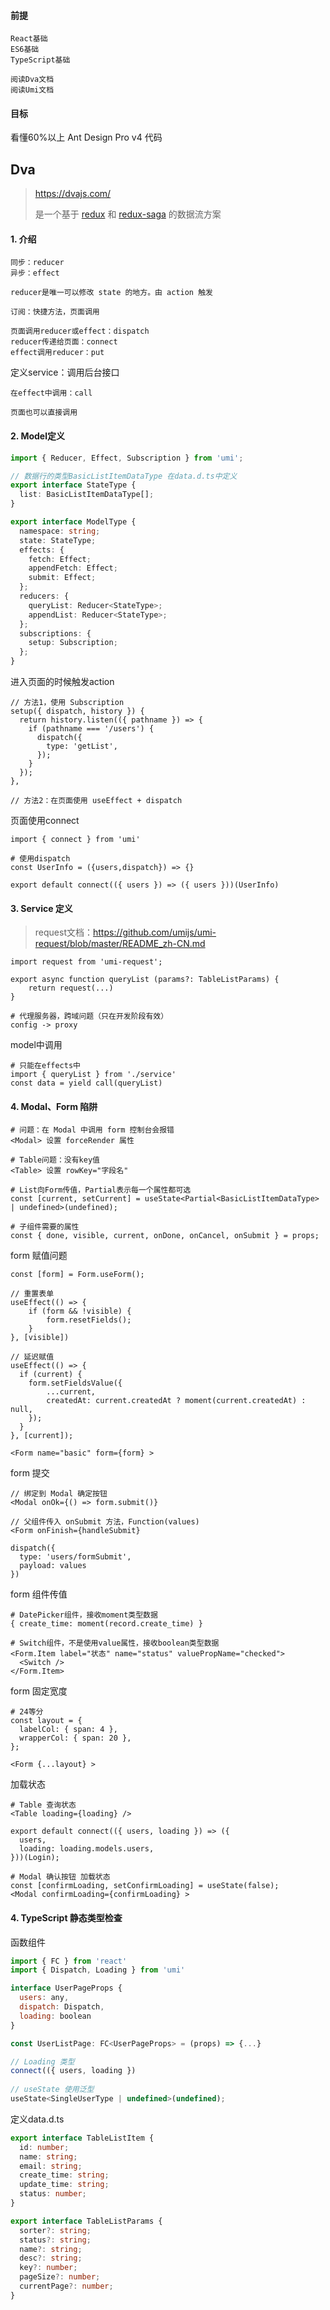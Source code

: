 #### 前提

```
React基础
ES6基础
TypeScript基础

阅读Dva文档
阅读Umi文档
```

#### 目标

看懂60%以上 Ant Design Pro v4 代码



## Dva

> https://dvajs.com/ 
>
> 是一个基于 [redux](https://github.com/reduxjs/redux) 和 [redux-saga](https://github.com/redux-saga/redux-saga) 的数据流方案

#### 1. 介绍

```
同步：reducer
异步：effect

reducer是唯一可以修改 state 的地方。由 action 触发

订阅：快捷方法，页面调用

页面调用reducer或effect：dispatch
reducer传递给页面：connect
effect调用reducer：put
```

定义service：调用后台接口

```
在effect中调用：call

页面也可以直接调用
```

#### 2. Model定义

```typescript
import { Reducer, Effect, Subscription } from 'umi';

// 数据行的类型BasicListItemDataType 在data.d.ts中定义
export interface StateType {
  list: BasicListItemDataType[];
}

export interface ModelType {
  namespace: string;
  state: StateType;
  effects: {
    fetch: Effect;
    appendFetch: Effect;
    submit: Effect;
  };
  reducers: {
    queryList: Reducer<StateType>;
    appendList: Reducer<StateType>;
  };
  subscriptions: {
    setup: Subscription;
  };
}
```

进入页面的时候触发action

```
// 方法1，使用 Subscription
setup({ dispatch, history }) {
  return history.listen(({ pathname }) => {
	if (pathname === '/users') {
	  dispatch({
		type: 'getList',
	  });
	}
  });
},

// 方法2：在页面使用 useEffect + dispatch
```

页面使用connect

```
import { connect } from 'umi'

# 使用dispatch
const UserInfo = ({users,dispatch}) => {}

export default connect(({ users }) => ({ users }))(UserInfo)
```

#### 3. Service 定义

> request文档：https://github.com/umijs/umi-request/blob/master/README_zh-CN.md

```
import request from 'umi-request';

export async function queryList (params?: TableListParams) { 
	return request(...)
}

# 代理服务器，跨域问题（只在开发阶段有效）
config -> proxy
```

model中调用

```
# 只能在effects中
import { queryList } from './service'
const data = yield call(queryList)
```

#### 4. Modal、Form 陷阱

```
# 问题：在 Modal 中调用 form 控制台会报错
<Modal> 设置 forceRender 属性

# Table问题：没有key值
<Table> 设置 rowKey="字段名"

# List向Form传值，Partial表示每一个属性都可选
const [current, setCurrent] = useState<Partial<BasicListItemDataType> | undefined>(undefined);

# 子组件需要的属性
const { done, visible, current, onDone, onCancel, onSubmit } = props;
```

form 赋值问题

```
const [form] = Form.useForm();

// 重置表单
useEffect(() => {
	if (form && !visible) {
		form.resetFields();
	}
}, [visible])

// 延迟赋值
useEffect(() => {
  if (current) {
    form.setFieldsValue({
    	...current,
    	createdAt: current.createdAt ? moment(current.createdAt) : null,
    });
  }
}, [current]);

<Form name="basic" form={form} >
```
form 提交

```
// 绑定到 Modal 确定按钮
<Modal onOk={() => form.submit()}

// 父组件传入 onSubmit 方法，Function(values)
<Form onFinish={handleSubmit}

dispatch({
  type: 'users/formSubmit',
  payload: values
})
```

form 组件传值

```
# DatePicker组件，接收moment类型数据
{ create_time: moment(record.create_time) }

# Switch组件，不是使用value属性，接收boolean类型数据
<Form.Item label="状态" name="status" valuePropName="checked">
  <Switch />
</Form.Item>
```

form 固定宽度

```
# 24等分
const layout = {
  labelCol: { span: 4 },
  wrapperCol: { span: 20 },
};

<Form {...layout} >
```

加载状态

```
# Table 查询状态
<Table loading={loading} />

export default connect(({ users, loading }) => ({
  users,
  loading: loading.models.users,
}))(Login);

# Modal 确认按钮 加载状态
const [confirmLoading, setConfirmLoading] = useState(false);
<Modal confirmLoading={confirmLoading} >
```


#### 4. TypeScript 静态类型检查

函数组件

```jsx
import { FC } from 'react'
import { Dispatch, Loading } from 'umi'

interface UserPageProps {
  users: any,
  dispatch: Dispatch,
  loading: boolean
}

const UserListPage: FC<UserPageProps> = (props) => {...}

// Loading 类型
connect(({ users, loading })
        
// useState 使用泛型
useState<SingleUserType | undefined>(undefined);
```

定义data.d.ts

```typescript
export interface TableListItem {
  id: number;
  name: string;
  email: string;
  create_time: string;
  update_time: string;
  status: number;
}

export interface TableListParams {
  sorter?: string;
  status?: string;
  name?: string;
  desc?: string;
  key?: number;
  pageSize?: number;
  currentPage?: number;
}
```
